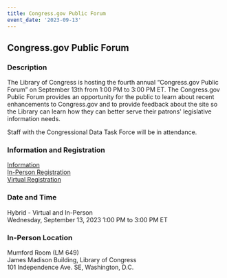 ```yaml
---
title: Congress.gov Public Forum
event_date: '2023-09-13'
---
```


## Congress.gov Public Forum

### Description
The Library of Congress is hosting the fourth annual “Congress.gov Public Forum” on September 13th from 1:00 PM to 3:00 PM ET. The Congress.gov Public Forum provides an opportunity for the public to learn about recent enhancements to Congress.gov and to provide feedback about the site so the Library can learn how they can better serve their patrons' legislative information needs.  

Staff with the Congressional Data Task Force will be in attendance.  
  
### Information and Registration 
[Information](https://blogs.loc.gov/law/2023/08/join-us-for-a-congress-gov-public-forum-on-september-13th)  
[In-Person Registration](https://host.nxt.blackbaud.com/registration-form/?formId=9cee1d15-d62a-405f-bff2-c84054f045b6&envId=p-3AhSeeWCMU6Kt1UTuhImug)  
[Virtual Registration](https://loc.zoomgov.com/webinar/register/WN_9F3BuGWYQFSoomWvJKD6lw)  

### Date and Time  
Hybrid - Virtual and In-Person    
Wednesday, September 13, 2023 
1:00 PM to 3:00 PM ET  

### In-Person Location    
Mumford Room (LM 649)   
James Madison Building, Library of Congress   
101 Independence Ave. SE, Washington, D.C.   
    
